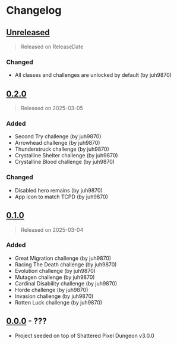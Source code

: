 # Changelog

<!-- next-header -->

## [Unreleased]

> Released on ReleaseDate

### Changed

- All classes and challenges are unlocked by default (by juh9870)

## [0.2.0]

> Released on 2025-03-05

### Added

- Second Try challenge (by juh9870)
- Arrowhead challenge (by juh9870)
- Thunderstruck challenge (by juh9870)
- Crystalline Shelter challenge (by juh9870)
- Crystalline Blood challenge (by juh9870)

### Changed

- Disabled hero remains (by juh9870)
- App icon to match TCPD (by juh9870)

## [0.1.0]

> Released on 2025-03-04

### Added

- Great Migration challenge (by juh9870)
- Racing The Death challenge (by juh9870)
- Evolution challenge (by juh9870)
- Mutagen challenge (by juh9870)
- Cardinal Disability challenge (by juh9870)
- Horde challenge (by juh9870)
- Invasion challenge (by juh9870)
- Rotten Luck challenge (by juh9870)

## [0.0.0] - ???
- Project seeded on top of Shattered Pixel Dungeon v3.0.0

<!-- next-url -->
[Unreleased]: https://github.com/juh9870/TooCruelPixelDungeonTrials/compare/TCPD-0.2.0...HEAD
[0.2.0]: https://github.com/juh9870/TooCruelPixelDungeonTrials/compare/TCPD-0.1.0...TCPD-0.2.0
[0.1.0]: https://github.com/juh9870/TooCruelPixelDungeonTrials/compare/TCPD-0.0.0...TCPD-0.1.0
[0.0.0]: https://github.com/juh9870/TooCruelPixelDungeonTrials/tree/TCPD-0.0.0